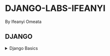 # DJANGO-LABS-IFEANYI
By Ifeanyi Omeata

## DJANGO

<details>
  <summary>Django Basics</summary>

  ### 1. Print String

  ```py

  ```

  ```

  ```

  ### 2. Use Comments

  ```py

  ```

  ```

  ```

</details>
